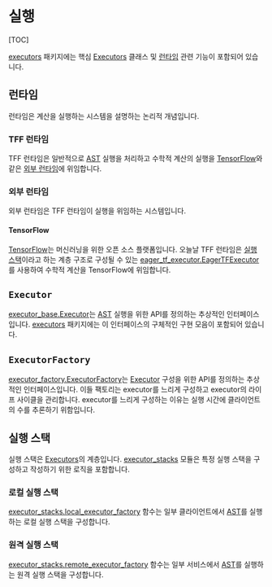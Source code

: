 # 실행

[TOC]

[executors](https://github.com/tensorflow/federated/blob/master/tensorflow_federated/python/core/impl/executors) 패키지에는 핵심 [Executors](#executor) 클래스 및 [런타임](#runtime) 관련 기능이 포함되어 있습니다.

## 런타임

런타임은 계산을 실행하는 시스템을 설명하는 논리적 개념입니다.

### TFF 런타임

TFF 런타임은 일반적으로 [AST](compilation.md#ast) 실행을 처리하고 수학적 계산의 실행을 [TensorFlow](#external-runtime)와 같은 [외부 런타임](#tensorflow)에 위임합니다.

### 외부 런타임

외부 런타임은 TFF 런타임이 실행을 위임하는 시스템입니다.

#### TensorFlow

[TensorFlow](https://www.tensorflow.org/)는 머신러닝을 위한 오픈 소스 플랫폼입니다. 오늘날 TFF 런타임은 [실행 스택](https://github.com/tensorflow/federated/blob/master/tensorflow_federated/python/core/impl/executors/eager_tf_executor.py)이라고 하는 계층 구조로 구성될 수 있는 [eager_tf_executor.EagerTFExecutor](#execution-stack)를 사용하여 수학적 계산을 TensorFlow에 위임합니다.

## `Executor`

[executor_base.Executor](https://github.com/tensorflow/federated/blob/master/tensorflow_federated/python/core/impl/executors/executor_base.py)는 [AST](compilation.md#ast) 실행을 위한 API를 정의하는 추상적인 인터페이스입니다. [executors](https://github.com/tensorflow/federated/blob/master/tensorflow_federated/python/core/impl/executors) 패키지에는 이 인터페이스의 구체적인 구현 모음이 포함되어 있습니다.

## `ExecutorFactory`

[executor_factory.ExecutorFactory](https://github.com/tensorflow/federated/blob/master/tensorflow_federated/python/core/impl/executors/executor_factory.py)는 [Executor](#executor) 구성을 위한 API를 정의하는 추상적인 인터페이스입니다. 이들 팩토리는 executor를 느리게 구성하고 executor의 라이프 사이클을 관리합니다. executor를 느리게 구성하는 이유는 실행 시간에 클라이언트의 수를 추론하기 위함입니다.

## 실행 스택

실행 스택은 [Executors](#executor)의 계층입니다. [executor_stacks](https://github.com/tensorflow/federated/blob/master/tensorflow_federated/python/core/impl/executors/executor_stacks.py) 모듈은 특정 실행 스택을 구성하고 작성하기 위한 로직을 포함합니다.

### 로컬 실행 스택

[executor_stacks.local_executor_factory](https://github.com/tensorflow/federated/blob/master/tensorflow_federated/python/core/impl/executors/executor_stacks.py) 함수는 일부 클라이언트에서 [AST](compilation.md#ast)를 실행하는 로컬 실행 스택을 구성합니다.

### 원격 실행 스택

[executor_stacks.remote_executor_factory](https://github.com/tensorflow/federated/blob/master/tensorflow_federated/python/core/impl/executors/executor_stacks.py) 함수는 일부 서비스에서 [AST](compilation.md#ast)를 실행하는 원격 실행 스택을 구성합니다.
